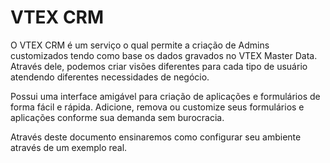 # VTEX CRM

O VTEX CRM é um serviço o qual permite a criação de Admins customizados tendo como base os dados gravados no VTEX Master Data.
Através dele, podemos criar visões diferentes para cada tipo de usuário atendendo diferentes necessidades de negócio.

Possui uma interface amigável para criação de aplicações e formulários de forma fácil e rápida.
Adicione, remova ou customize seus formulários e aplicações conforme sua demanda sem burocracia.

Através deste documento ensinaremos como configurar seu ambiente através de um exemplo real.
